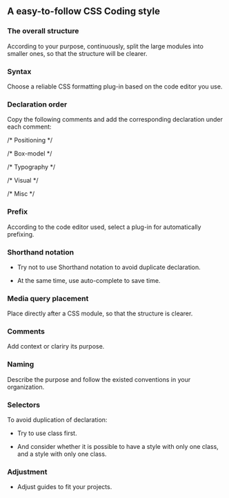 A easy-to-follow CSS Coding style
---------------------------------

### The overall structure

According to your purpose, continuously, split the large modules into
smaller ones, so that the structure will be clearer.

### Syntax 

Choose a reliable CSS formatting plug-in based on the code editor you
use.

### Declaration order

Copy the following comments and add the corresponding declaration under
each comment:

/\* Positioning \*/

/\* Box-model \*/

/\* Typography \*/

/\* Visual \*/

/\* Misc \*/

### Prefix

According to the code editor used, select a plug-in for automatically
prefixing.

### Shorthand notation

-   Try not to use Shorthand notation to avoid duplicate declaration.

-   At the same time, use auto-complete to save time.

### Media query placement

Place directly after a CSS module, so that the structure is clearer.

### Comments

Add context or clariry its purpose.

### Naming

Describe the purpose and follow the existed conventions in your organization.

### Selectors

To avoid duplication of declaration:

-   Try to use class first.

-   And consider whether it is possible to have a style with only one
    class, and a style with only one class.
	
### Adjustment
-   Adjust guides to fit your projects.
